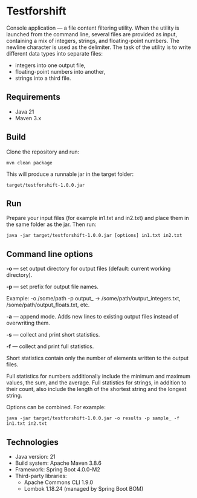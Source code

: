 # Testforshift

Console application — a file content filtering utility.
When the utility is launched from the command line, several files are provided as input, containing a mix of integers, strings, and floating-point numbers.
The newline character is used as the delimiter. The task of the utility is to write different data types into separate files:
- integers into one output file,
- floating-point numbers into another,
- strings into a third file.

## Requirements
- Java 21
- Maven 3.x

## Build
Clone the repository and run:

```
mvn clean package
```

This will produce a runnable jar in the target folder:

```
target/testforshift-1.0.0.jar
```

## Run

Prepare your input files (for example in1.txt and in2.txt) and place them in the same folder as the jar.
Then run:

```
java -jar target/testforshift-1.0.0.jar [options] in1.txt in2.txt
```

## Command line options

**-o <path>** — set output directory for output files (default: current working directory).

**-p <prefix>** — set prefix for output file names.

Example: -o /some/path -p output_ → /some/path/output_integers.txt, /some/path/output_floats.txt, etc.

**-a** — append mode. Adds new lines to existing output files instead of overwriting them.

**-s** — collect and print short statistics. 

**-f** — collect and print full statistics.

Short statistics contain only the number of elements written to the output files. 

Full statistics for numbers additionally include the minimum and maximum values, the sum, and the average. Full statistics for strings, in addition to their count, also include the length of the shortest string and the longest string.

Options can be combined. For example:

```
java -jar target/testforshift-1.0.0.jar -o results -p sample_ -f in1.txt in2.txt
```

## Technologies
- Java version: 21
- Build system: Apache Maven 3.8.6
- Framework: Spring Boot 4.0.0-M2
- Third-party libraries:
  - Apache Commons CLI 1.9.0
  - Lombok 1.18.24 (managed by Spring Boot BOM)
